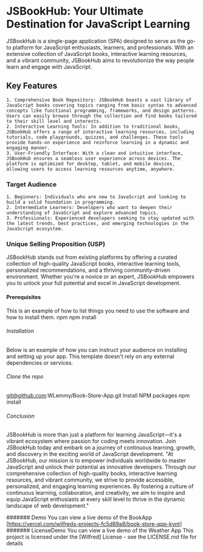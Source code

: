 # JSBookHub: Your Ultimate Destination for JavaScript Learning
JSBookHub is a single-page application (SPA) designed to serve as the go-to platform for JavaScript enthusiasts, learners, and professionals. With an extensive collection of JavaScript books, interactive learning resources, and a vibrant community, JSBookHub aims to revolutionize the way people learn and engage with JavaScript.

## Key Features
    1. Comprehensive Book Repository: JSBookHub boasts a vast library of JavaScript books covering topics ranging from basic syntax to advanced concepts like functional programming, frameworks, and design patterns. Users can easily browse through the collection and find books tailored to their skill level and interests.
    2. Interactive Learning Tools: In addition to traditional books, JSBookHub offers a range of interactive learning resources, including tutorials, code playgrounds, quizzes, and challenges. These tools provide hands-on experience and reinforce learning in a dynamic and engaging manner.
    3. User-Friendly Interface: With a clean and intuitive interface, JSBookHub ensures a seamless user experience across devices. The platform is optimized for desktop, tablet, and mobile devices, allowing users to access learning resources anytime, anywhere.

### Target Audience
    1. Beginners: Individuals who are new to JavaScript and looking to build a solid foundation in programming.
    2. Intermediate Learners: Developers who want to deepen their understanding of JavaScript and explore advanced topics.
    3. Professionals: Experienced developers seeking to stay updated with the latest trends, best practices, and emerging technologies in the JavaScript ecosystem.

### Unique Selling Proposition (USP)
JSBookHub stands out from existing platforms by offering a curated collection of high-quality JavaScript books, interactive learning tools, personalized recommendations, and a thriving community-driven environment. Whether you're a novice or an expert, JSBookHub empowers you to unlock your full potential and excel in JavaScript development.

#### Prerequisites
This is an example of how to list things you need to use the software and how to install them.
npm
npm install 

###### Installation
Below is an example of how you can instruct your audience on installing and setting up your app. This template doesn't rely on any external dependencies or services.

###### Clone the repo
git@github.com:WLemmy/Book-Store-App.git
Install NPM packages
npm install

###### Conclusion
JSBookHub is more than just a platform for learning JavaScript—it's a vibrant ecosystem where passion for coding meets innovation. Join JSBookHub today and embark on a journey of continuous learning, growth, and discovery in the exciting world of JavaScript development.
"At JSBookHub, our mission is to empower individuals worldwide to master JavaScript and unlock their potential as innovative developers. Through our comprehensive collection of high-quality books, interactive learning resources, and vibrant community, we strive to provide accessible, personalized, and engaging learning experiences. By fostering a culture of continuous learning, collaboration, and creativity, we aim to inspire and equip JavaScript enthusiasts at every skill level to thrive in the dynamic landscape of web development."

####### Demo You can view a live demo of the BookApp
[https://vercel.com/wilfreds-projects-fc5d89a8/book-store-app-kynt]
####### LicenseDemo You can view a live demo of the Weather App
This project is licensed under the [Wilfred] License - see the LICENSE.md file for details
